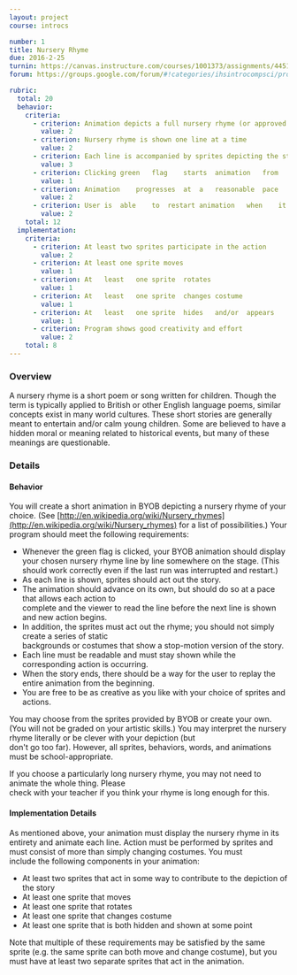 ```yaml
---
layout: project
course: introcs

number: 1
title: Nursery Rhyme
due: 2016-2-25
turnin: https://canvas.instructure.com/courses/1001373/assignments/4451257
forum: https://groups.google.com/forum/#!categories/ihsintrocompsci/project-1---nursery-rhyme

rubric:
  total: 20
  behavior:
    criteria:  
      - criterion: Animation depicts a full nursery rhyme (or approved smaller portion)
        value: 2
      - criterion: Nursery rhyme is shown one line at a time
        value: 2
      - criterion: Each line is accompanied by sprites depicting the story, and all action is related to the current line
        value: 3
      - criterion: Clicking	green	flag	starts	animation	from	beginning
        value: 1
      - criterion: Animation	progresses	at	a	reasonable	pace
        value: 2
      - criterion: User	is	able	to	restart	animation	when	it	concludes
        value: 2
    total: 12
  implementation:
    criteria:
      - criterion: At least two sprites participate in the action
        value: 2
      - criterion: At least one sprite moves
        value: 1
      - criterion: At	least	one	sprite	rotates
        value: 1
      - criterion: At	least	one	sprite	changes	costume
        value: 1
      - criterion: At	least	one	sprite	hides	and/or	appears
        value: 1
      - criterion: Program shows good creativity and effort
        value: 2
    total: 8
---
```

### Overview
A	nursery	rhyme	is	a	short	poem	or	song	written	for	children.	Though	the	term	is	typically	applied	to	British	or
other	English	language	poems,	similar	concepts	exist	in	many	world	cultures.	These	short	stories	are	generally	
meant	to	entertain	and/or	calm	young	children.	Some	are	believed	to	have	a	hidden	moral	or	meaning	related	
to	historical	events,	but	many	of	these	meanings	are questionable.

### Details

#### Behavior
You	will	create	a	short	animation	in	BYOB	depicting	a	nursery	rhyme	of	your	choice.
(See [http://en.wikipedia.org/wiki/Nursery_rhymes](http://en.wikipedia.org/wiki/Nursery_rhymes) for	a	list	of	possibilities.)  Your program should meet the following requirements:

* Whenever	the	green	flag	is	clicked,	your	BYOB	animation	should	display	your	chosen	nursery	rhyme
line	by	line	somewhere	on	the	stage.	(This	should	work	correctly	even	if	the	last	run	was	interrupted	
and	restart.)
* As	each	line	is	shown,	sprites	should	act	out	the	story.
* The	animation	should	advance	on	its	own,	but	should	do	so	at	a	pace	that	allows	each	action	to	
complete	and	the	viewer	to	read	the	line	before	the	next	line	is	shown	and	new	action	begins.
* In	addition,	the	sprites	must	act	out	the	rhyme;	you	should	not	simply	create	a	series	of	static	
backgrounds	or	costumes	that	show	a	stop-motion	version	of	the	story.
* Each	line	must	be	readable	and	must	stay	shown	while	the	corresponding	action	is	occurring.
* When	the	story	ends,	there	should	be	a	way	for	the	user	to	replay	the	entire	animation	from	the	
beginning.
* You	are	free	to	be	as	creative	as	you	like	with	your	choice	of	sprites	and	actions.

You	may	choose	from	the	sprites	provided	by	BYOB	or	create	your	own.	(You	will	not	be	graded	on
your	artistic	skills.)	You	may	interpret	the	nursery	rhyme	literally	or	be	clever	with	your	depiction	(but	
don't	go	too	far).	However,	all	sprites,	behaviors,	words,	and	animations	must	be	school-appropriate.

If	you	choose	a	particularly	long	nursery	rhyme,	you	may	not	need	to	animate	the	whole	thing.	Please	
check	with	your	teacher	if	you	think	your	rhyme	is	long	enough	for	this.

#### Implementation Details
As	mentioned	above,	your	animation	must	display	the	nursery	rhyme	in	its	entirety	and	animate	each	line.
Action	must	be	performed	by	sprites	and	must	consist	of	more	than	simply	changing	costumes.	You	must	
include	the	following	components	in	your	animation:

* At	least	two	sprites	that	act	in	some	way	to	contribute	to	the	depiction	of	the	story
* At	least	one	sprite	that moves
* At	least	one	sprite	that	rotates
* At	least	one	sprite	that	changes	costume
* At	least	one	sprite	that	is	both	hidden	and	shown	at	some	point

Note	that	multiple	of	these	requirements	may	be	satisfied	by	the	same	sprite	(e.g.	the	same	sprite	can	both
move	and	change	costume),	but	you	must	have	at	least	two	separate	sprites	that	act	in	the	animation.
